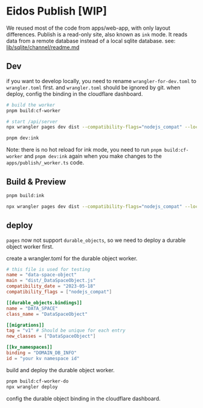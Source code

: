 # Eidos Publish [WIP]

We reused most of the code from apps/web-app, with only layout differences. Publish is a read-only site, also known as `ink` mode. It reads data from a remote database instead of a local sqlite database. see: [lib/sqlite/channel/readme.md](../../lib/sqlite/channel/readme.md)

## Dev

if you want to develop locally, you need to rename `wrangler-for-dev.toml` to `wrangler.toml` first. and `wrangler.toml` should be ignored by git. when deploy, config the binding in the cloudflare dashboard.

```bash
# build the worker
pnpm build:cf-worker

# start /api/server
npx wrangler pages dev dist --compatibility-flags="nodejs_compat" --local

pnpm dev:ink
```

Note: there is no hot reload for ink mode, you need to run `pnpm build:cf-worker` and `pnpm dev:ink` again when you make changes to the `apps/publish/_worker.ts` code.

## Build & Preview

```bash
pnpm build:ink
```

```bash
npx wrangler pages dev dist --compatibility-flags="nodejs_compat" --local
```

## deploy

`pages` now not support `durable_objects`, so we need to deploy a durable object worker first.

create a wrangler.toml for the durable object worker.

```toml
# this file is used for testing
name = "data-space-object"
main = "dist/_DataSpaceObject.js"
compatibility_date = "2023-05-18"
compatibility_flags = ["nodejs_compat"]

[[durable_objects.bindings]]
name = "DATA_SPACE"
class_name = "DataSpaceObject"

[[migrations]]
tag = "v1" # Should be unique for each entry
new_classes = ["DataSpaceObject"]

[[kv_namespaces]]
binding = "DOMAIN_DB_INFO"
id = "your kv namespace id"


```

build and deploy the durable object worker.

```bash
pnpm build:cf-worker-do
npx wrangler deploy
```

config the durable object binding in the cloudflare dashboard.
